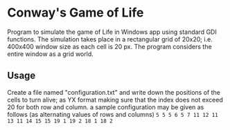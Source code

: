 # Conway's Game of Life
Program to simulate the game of Life in Windows app using standard GDI functions. The simulation
takes place in a rectangular grid of 20x20; i.e. 400x400 window size as each cell is 20 px.
The program considers the entire window as a grid world.

## Usage
Create a file named "configuration.txt" and write down the positions of the cells to turn alive;
as YX format making sure that the index does not exceed 20 for both row and column.
a sample configuration may be given as follows (as alternating values of rows and columns)
`5 5 5 6 5 7 11 12 11 13 11 14 15 15 19 1 19 2 18 1 18 2`